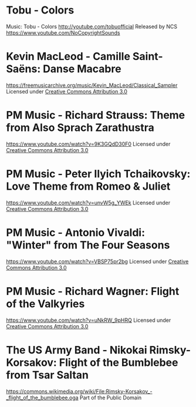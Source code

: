 # Tobu - Colors
Music: Tobu - Colors
http://youtube.com/tobuofficial
Released by NCS https://www.youtube.com/NoCopyrightSounds

# Kevin MacLeod - Camille Saint-Saëns: Danse Macabre
https://freemusicarchive.org/music/Kevin_MacLeod/Classical_Sampler
Licensed under [Creative Commons Attribution 3.0](https://creativecommons.org/licenses/by/3.0/)

# PM Music - Richard Strauss: Theme from Also Sprach Zarathustra
https://www.youtube.com/watch?v=9K3GQdD30F0
Licensed under [Creative Commons Attribution 3.0](https://creativecommons.org/licenses/by/3.0/)

# PM Music - Peter Ilyich Tchaikovsky: Love Theme from Romeo & Juliet
https://www.youtube.com/watch?v=unvW5g_YWEk
Licensed under [Creative Commons Attribution 3.0](https://creativecommons.org/licenses/by/3.0/)

# PM Music - Antonio Vivaldi: "Winter" from The Four Seasons
https://www.youtube.com/watch?v=VBSP75pr2bg
Licensed under [Creative Commons Attribution 3.0](https://creativecommons.org/licenses/by/3.0/)

# PM Music - Richard Wagner: Flight of the Valkyries
https://www.youtube.com/watch?v=uNkRW_9pHRQ
Licensed under [Creative Commons Attribution 3.0](https://creativecommons.org/licenses/by/3.0/)

# The US Army Band - Nikokai Rimsky-Korsakov: Flight of the Bumblebee from Tsar Saltan
https://commons.wikimedia.org/wiki/File:Rimsky-Korsakov_-_flight_of_the_bumblebee.oga
Part of the Public Domain
